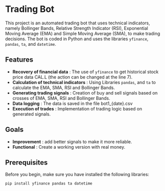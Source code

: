 # Trading Bot

This project is an automated trading bot that uses technical indicators, namely Bollinger Bands, Relative Strength Indicator (RSI), Exponential Moving Average (EMA) and Simple Moving Average (SMA), to make trading decisions. The bot is coded in Python and uses the libraries `yfinance`, `pandas`, `ta`, and `datetime`.


## Features

- **Recovery of financial data** : The use of `yfinance` to get historical stock price data CAL.L
  (the action can be changed at the line 7).
- **Calculation of technical indicators** : Using Libraries `pandas`, and `ta` to calculate the EMA, SMA, RSI and Bollinger Bands.
- **Generating trading signals** : Creation of buy and sell signals based on crosses of EMA, SMA, RSI and Bollinger Bands.
- **Data logging** : The data is saved in the file bot1_{date}.csv
- **Execution of trades** : Implementation of trading logic based on generated signals.


## Goals

- **Improvement** : add better signals to make it more reliable.
- **Functional** : Create a working version with real money.


## Prerequisites

Before you begin, make sure you have installed the following libraries:

```bash
pip install yfinance pandas ta datetime
```
